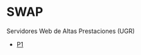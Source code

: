 # SWAP
Servidores Web de Altas Prestaciones (UGR)

+ [P1](https://github.com/RNogales94/SWAP/tree/master/Practica%201)
